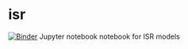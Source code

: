 # isr
[![Binder](https://mybinder.org/badge_logo.svg)](https://mybinder.org/v2/gh/doopees/isr/HEAD)
Jupyter notebook notebook for ISR models
